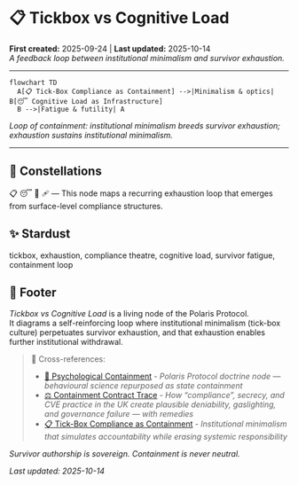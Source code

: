 # 📋 Tickbox vs Cognitive Load  
**First created:** 2025-09-24 | **Last updated:** 2025-10-14  
*A feedback loop between institutional minimalism and survivor exhaustion.*

---

```mermaid
flowchart TD
  A[📋 Tick-Box Compliance as Containment] -->|Minimalism & optics| B[😴 Cognitive Load as Infrastructure]
  B -->|Fatigue & futility| A
```

*Loop of containment: institutional minimalism breeds survivor exhaustion; exhaustion sustains institutional minimalism.*

---

## 🌌 Constellations  
📋 😴 🧠 🩹 — This node maps a recurring exhaustion loop that emerges from surface-level compliance structures.

## ✨ Stardust  
tickbox, exhaustion, compliance theatre, cognitive load, survivor fatigue, containment loop

## 🏮 Footer  

*Tickbox vs Cognitive Load* is a living node of the Polaris Protocol.  
It diagrams a self-reinforcing loop where institutional minimalism (tick-box culture) perpetuates survivor exhaustion, and that exhaustion enables further institutional withdrawal.

> 📡 Cross-references:
> 
> - [🧠 Psychological Containment](../../../../Metadata_Sabotage_Network/Narrative_And_Psych_Ops/🧠_Psychological_Containment/README.md) - 
*Polaris Protocol doctrine node — behavioural science repurposed as state containment*  
> - [⚖️ Containment Contract Trace](../⚖️_Legal_State_Governance/⚖️_containment_contract_trace.md) - *How “compliance”, secrecy, and CVE practice in the UK create plausible deniability, gaslighting, and governance failure — with remedies*  
> - [📋 Tick-Box Compliance as Containment](./📋_tick_box_compliance_as_containment.md) - *Institutional minimalism that simulates accountability while erasing systemic responsibility*  

*Survivor authorship is sovereign. Containment is never neutral.*  

_Last updated: 2025-10-14_
